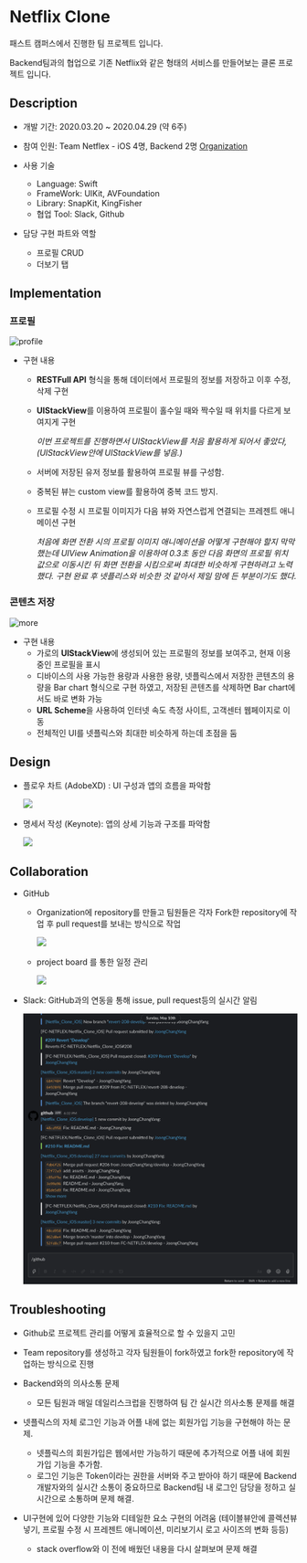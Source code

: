# Netflix Clone

패스트 캠퍼스에서 진행한 팀 프로젝트 입니다.

Backend팀과의 협업으로 기존 Netflix와 같은 형태의 서비스를 만들어보는 클론 프로젝트 입니다.


## Description

- 개발 기간: 2020.03.20 ~ 2020.04.29 (약 6주)

- 참여 인원: Team Netflex -  iOS 4명, Backend 2명   [Organization](https://github.com/FC-NETFLEX)

- 사용 기술
  - Language: Swift
  - FrameWork: UIKit, AVFoundation
  - Library: SnapKit, KingFisher
  - 협업 Tool: Slack, Github


- 담당 구현 파트와 역할
  - 프로필 CRUD
  - 더보기 탭 
  

## Implementation

### 프로필

![profile](https://user-images.githubusercontent.com/57229970/81154268-b4e9c980-8fbe-11ea-8abd-bf5d7d8a2c18.gif)

- 구현 내용
  - **RESTFull API** 형식을 통해 데이터에서 프로필의 정보를 저장하고 이후 수정, 삭제 구현

  - **UIStackView**를 이용하여 프로필이 홀수일 때와 짝수일 때 위치를 다르게 보여지게 구현
	
	*이번 프로젝트를 진행하면서 UIStackView를 처음 활용하게 되어서 좋았다, (UIStackView안에 UIStackView를 넣음.)*

  - 서버에 저장된 유저 정보를 활용하여 프로필 뷰를 구성함.

  - 중복된 뷰는 custom view를 활용하여 중복 코드 방지.

  - 프로필 수정 시 프로필 이미지가 다음 뷰와 자연스럽게 연결되는 프레젠트 애니메이션 구현

    *처음에 화면 전환 시의 프로필 이미지 애니메이션을 어떻게 구현해야 할지 막막했는데 UIView Animation을 이용하여 0.3초 동안 다음 화면의 프로필 위치 값으로 이동시킨 뒤 화면 전환을 시킴으로써 최대한 비슷하게 구현하려고 노력했다. 구현 완료 후 넷플리스와 비슷한 것 같아서 제일 맘에 든 부분이기도 했다.*


### 콘텐츠 저장

![more](https://user-images.githubusercontent.com/57229970/81154361-c92dc680-8fbe-11ea-8b92-4ec4b421add9.gif)

- 구현 내용
  - 가로의 **UIStackView**에 생성되어 있는 프로필의 정보를 보여주고, 현재 이용 중인 프로필을 표시
  -  디바이스의 사용 가능한 용량과 사용한 용량, 넷플릭스에서 저장한 콘텐츠의 용량을 Bar chart 형식으로 구현 하였고, 저장된 콘텐츠를 삭제하면 Bar chart에서도 바로 변화 가능
  -  **URL Scheme**을 사용하여 인터넷 속도 측정 사이트, 고객센터 웹페이지로 이동
  -  전체적인 UI를 넷플릭스와 최대한 비슷하게 하는데 초점을 둠
  
  
  

## Design

- 플로우 차트 (AdobeXD) : UI 구성과 앱의 흐름을 파악함

  <img src = "https://github.com/JoongChangYang/Netflix_Clone_iOS/blob/master/assets/FlowChart.png"></img>

  

- 명세서 작성 (Keynote): 앱의 상세 기능과 구조를 파악함

  <img src = "https://github.com/JoongChangYang/Netflix_Clone_iOS/blob/master/assets/blueprint.gif"></img>



## Collaboration

- GitHub

  - Organization에 repository를 만들고 팀원들은 각자 Fork한 repository에 작업 후 pull request를 보내는 방식으로 작업

    <img src = "https://github.com/JoongChangYang/Netflix_Clone_iOS/blob/master/assets/organization.png"></img>

  - project board 를 통한 일정 관리

    <img src = "https://github.com/JoongChangYang/Netflix_Clone_iOS/blob/master/assets/projectboard.png"></img>

  

- Slack: GitHub과의 연동을 통해 issue, pull request등의 실시간 알림

  <img src = "https://github.com/JoongChangYang/Netflix_Clone_iOS/blob/master/assets/slack.png"></img> 


## Troubleshooting

- Github로 프로젝트 관리를 어떻게 효율적으로 할 수 있을지 고민
	
- Team repository를 생성하고 각자 팀원들이 fork하였고 fork한 repository에 작업하는 방식으로 진행
	
- Backend와의 의사소통 문제
	- 모든 팀원과 매일 데일리스크럽을 진행하여 팀 간 실시간 의사소통 문제를 해결
	
- 넷플릭스의 자체 로그인 기능과 어플 내에 없는 회원가입 기능을 구현해야 하는 문제.
	- 넷플릭스의 회원가입은 웹에서만 가능하기 때문에 추가적으로 어플 내에 회원가입 기능을 추가함. 
	- 로그인 기능은 Token이라는 권한을 서버와 주고 받아야 하기 때문에 Backend 개발자와의 실시간 소통이 중요하므로 Backend팀 내 로그인 담당을 정하고 실시간으로 소통하며 문제 해결.

- UI구현에 있어 다양한 기능와 디테일한 요소 구현의 어려움 (테이블뷰안에 콜렉션뷰 넣기, 프로필 수정 시 프레젠트 애니메이션, 미리보기시 로고 사이즈의 변화 등등)
	- stack overflow와  이 전에 배웠던 내용을 다시 살펴보며 문제 해결

	











